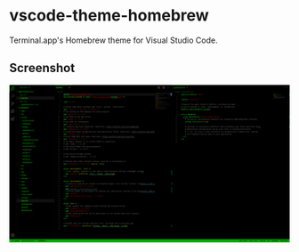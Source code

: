 # vscode-theme-homebrew

Terminal.app's Homebrew theme for Visual Studio Code.

## Screenshot

![](images/screenshot.png)
